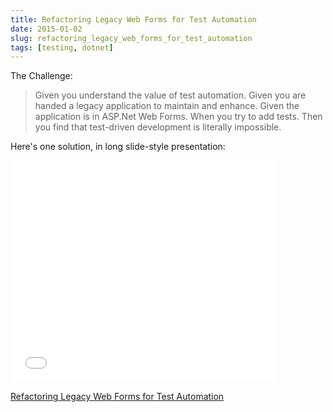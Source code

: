 ```yaml
---
title: Refactoring Legacy Web Forms for Test Automation
date: 2015-01-02
slug: refactoring_legacy_web_forms_for_test_automation
tags: [testing, dotnet]
---
```


The Challenge:

> Given you understand the value of test automation.
> Given you are handed a legacy application to maintain and enhance.
> Given the application is in ASP.Net Web Forms.
> When you try to add tests.
> Then you find that test-driven development is literally impossible.

Here's one solution, in long slide-style presentation:

<!-- truncate -->

<iframe src="//www.slideshare.net/slideshow/embed_code/43083246" marginwidth="0" marginheight="0" scrolling="no" allowfullscreen="" width="425" height="355" frameborder="0"> </iframe>

[Refactoring Legacy Web Forms for Test Automation](https://www.slideshare.net/StephenFuqua/refactoring-web-forms-for-test-automation)
